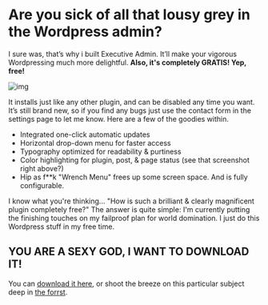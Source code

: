 # Are you sick of all that lousy grey in the Wordpress admin?
I sure was, that’s why i built Executive Admin. It’ll make your vigorous Wordpressing much more delightful. 
**Also, it's completely GRATIS! Yep, free!**

![img](http://i.imgur.com/BlfaC.png)

It installs just like any other plugin, and can be disabled any time you want. It’s still brand new, so if you find any bugs just use the contact form in the settings page to let me know. Here are a few of the goodies within.

- Integrated one-click automatic updates
- Horizontal drop-down menu for faster access
- Typography optimized for readability & purtiness
- Color highlighting for plugin, post, & page status (see that screenshot right above?)
- Hip as f**k "Wrench Menu" frees up some screen space. And is fully configurable.

I know what you're thinking... "How is such a brilliant & clearly magnificent plugin completely free?" The answer is quite simple: I'm currently putting the finishing touches on my failproof plan for world domination. I just do this Wordpress stuff in my free time.



## YOU ARE A SEXY GOD, I WANT TO DOWNLOAD IT!

You can [download it here](http://l33t.me/executive-admin), or shoot the breeze on this particular subject deep in [the forrst](http://forrst.com/posts/Free_and_awesome_Wordpress_Admin_Theme-ILp).